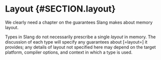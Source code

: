 Layout {#SECTION.layout}
======

<div class="issue">
We clearly need a chapter on the guarantees Slang makes about memory layout.
</div>

Types in Slang do not necessarily prescribe a single <dfn>layout</dfn> in memory.
The discussion of each type will specify any guarantees about [=layout=] it provides; any details of layout not specified here may depend on the target platform, compiler options, and context in which a type is used.
